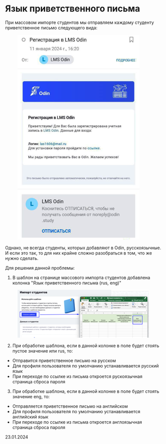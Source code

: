 # Язык приветственного письма

При массовом импорте студентов мы отправляем каждому студенту приветственное письмо следующего вида:

<figure><img src="../../.gitbook/assets/image (809).png" alt=""><figcaption></figcaption></figure>

Однако, не всегда студенты, которых добавляют в Odin, русскоязычные. И если это так, то для них крайне сложно разобраться в том, что же нужно сделать.

Для решения данной проблемы:

1. В шаблон на странице массового импорта студентов добавлена колонка "Язык приветственного письма (rus, eng)"

<figure><img src="../../.gitbook/assets/image (810).png" alt=""><figcaption></figcaption></figure>

2. При обработке шаблона, если в данной колонке в поле будет стоять пустое значение или rus, то:

* Отправится приветственное письмо на русском
* Для профиля пользователя по умолчанию устанавливается русский язык
* При переходе по ссылке из письма откроется рускоязычная страница сброса пароля

3. При обработке шаблона, если в данной колонке в поле будет стоять значение eng, то:

* Отправляется приветственное письмо на английском
* Для профиля пользователя по умолчанию устанавливается английский язык
* При переходе по ссылке из письма откроется англоязычная страница сброса пароля

23.01.2024
